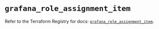# `grafana_role_assignment_item`

Refer to the Terraform Registry for docs: [`grafana_role_assignment_item`](https://registry.terraform.io/providers/grafana/grafana/3.15.3/docs/resources/role_assignment_item).
